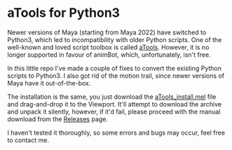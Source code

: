 # aTools for Python3

Newer versions of Maya (starting from Maya 2022) have switched to Python3, which led to incompatibility with older Python scripts. One of the well-known and loved script toolbox is called [aTools](https://camiloalan.wixsite.com/atoolswebsite). However, it is no longer supported in favour of animBot, which, unfortunately, isn't free.

In this little repo I've made a couple of fixes to convert the existing Python scripts to Python3. I also got rid of the motion trail, since newer versions of Maya have it out-of-the-box.

The installation is the same, you just download the [aTools_install.mel](https://raw.githubusercontent.com/MKlimenko/aTools_python3/master/aTools_install.mel) file and drag-and-drop it to the Viewport. It'll attempt to download the archive and unpack it silently, however, if it'd fail, please proceed with the manual download from the [Releases](https://github.com/MKlimenko/aTools_python3/releases) page.

I haven't tested it thoroughly, so some errors and bugs may occur, feel free to contact me.